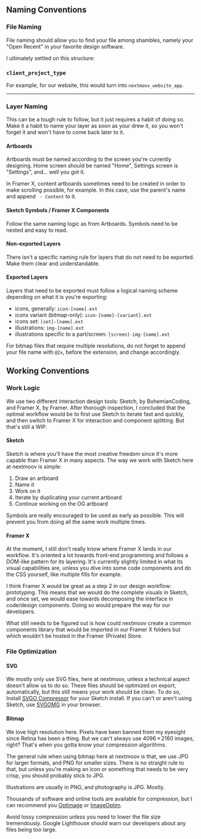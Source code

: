## Naming Conventions

### File Naming

File naming should allow you to find your file among shambles, namely your "Open Recent" in your favorite design software.

I ultimately settled on this structure:
### `client_project_type`

For example, for our website, this would turn into `nextmoov_website_app`.

---

### Layer Naming

This can be a tough rule to follow, but it just requires a habit of doing so. 
Make it a habit to name your layer as soon as your drew it, so you won't forget it and won't have to come back later to it.

#### Artboards

Artboards must be named according to the screen you're currently designing.
Home screen should be named "Home", Settings screen is "Settings", and… well you got it.

In Framer X, content artboards sometimes need to be created in order to make scrolling possible, for example. In this case, use the parent's name and append ` - Content` to it.

#### Sketch Symbols / Framer X Components

Follow the same naming logic as from Artboards. Symbols need to be nested and easy to read.

#### Non-exported Layers

There isn't a specific naming rule for layers that do not need to be exported. Make them clear and understandable.

#### Exported Layers

Layers that need to be exported must follow a logical naming scheme depending on what it is you're exporting:

- icons, generally: `icon-[name].ext`
- icons variant (bitmap-only): `icon-[name]-[variant].ext`
- icons set: `[set]-[name].ext`
- illustrations: `img-[name].ext`
- illustrations specific to a part/screen: `[screen]-img-[name].ext`

For bitmap files that require multiple resolutions, do not forget to append your file name with `@2x`, before the extension, and change accordingly.

## Working Conventions

### Work Logic

We use two different interaction design tools: Sketch, by BohemianCoding, and Framer X, by Framer.
After thorough inspection, I concluded that the optimal workflow would be to first use Sketch to iterate fast and quickly, and then switch to Framer X for interaction and component splitting.
But that's still a WIP.

#### Sketch

Sketch is where you'll have the most creative freedom since it's more capable than Framer X in many aspects.
The way we work with Sketch here at nextmoov is simple:

1. Draw an artboard
2. Name it
3. Work on it
4. Iterate by duplicating your current artboard
5. Continue working on the OG artboard

Symbols are really encouraged to be used as early as possible. This will prevent you from doing all the same work multiple times.

#### Framer X

At the moment, I still don't really know where Framer X lands in our workflow. It's oriented a lot towards front-end programming and follows a DOM-like pattern for its layering.
It's currently slightly limited in what its visual capabilities are, unless you dive into some code components and do the CSS yourself, like multiple fills for example.

I think Framer X would be great as a step 2 in our design workflow: prototyping.
This means that we would do the complete visuals in Sketch, and once set, we would ease towards decomposing the interface in code/design components.
Doing so would prepare the way for our developers.

What still needs to be figured out is how could nextmoov create a common components library that would be imported in our Framer X folders but which wouldn't be hosted in the Framer (Private) Store.

### File Optimization

#### SVG

We mostly only use SVG files, here at nextmoov, unless a technical aspect doesn't allow us to do so.
These files should be optimized on export, automatically, but this still means your work should be clean.
To do so, Install [SVGO Compressor](https://github.com/BohemianCoding/svgo-compressor) for your Sketch install.
If you can't or aren't using Sketch, use [SVGOMG](https://jakearchibald.github.io/svgomg/) in your browser.

#### Bitmap

We love high resolution here. Pixels have been banned from my eyesight since Retina has been a thing.
But we can't always use 4096 × 2160 images, right?
That's when you gotta know your compression algorithms.

The general rule when using bitmap here at nextmoov is that, we use JPG for larger formats, and PNG for smaller sizes. There is no straight rule to that, but unless you're making an icon or something that needs to be very crisp, you should probably stick to JPG.

Illustrations are usually in PNG, and photography is JPG. Mostly.

Thousands of software and online tools are available for compression, but I can recommend you [Optimage](https://getoptimage.com) or [ImageOptim](https://imageoptim.com).

Avoid lossy compression unless you need to lower the file size tremendously. Google Lighthouse should warn our developers about any files being too large.
